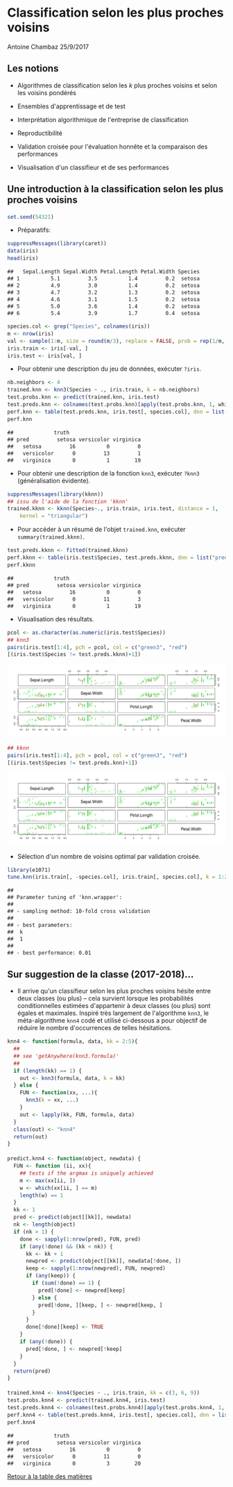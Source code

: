 Classification selon les plus proches voisins
================
Antoine Chambaz
25/9/2017

Les notions
-----------

-   Algorithmes de classification selon les *k* plus proches voisins et selon les voisins pondérés

-   Ensembles d'apprentissage et de test

-   Interprétation algorithmique de l'entreprise de classification

-   Reproductibilité

-   Validation croisée pour l'évaluation honnête et la comparaison des performances

-   Visualisation d'un classifieur et de ses performances

Une introduction à la classification selon les plus proches voisins
-------------------------------------------------------------------

``` r
set.seed(54321)
```

-   Préparatifs:

``` r
suppressMessages(library(caret))
data(iris)
head(iris)
```

    ##   Sepal.Length Sepal.Width Petal.Length Petal.Width Species
    ## 1          5.1         3.5          1.4         0.2  setosa
    ## 2          4.9         3.0          1.4         0.2  setosa
    ## 3          4.7         3.2          1.3         0.2  setosa
    ## 4          4.6         3.1          1.5         0.2  setosa
    ## 5          5.0         3.6          1.4         0.2  setosa
    ## 6          5.4         3.9          1.7         0.4  setosa

``` r
species.col <- grep("Species", colnames(iris))
m <- nrow(iris)
val <- sample(1:m, size = round(m/3), replace = FALSE, prob = rep(1/m, m)) 
iris.train <- iris[-val, ]
iris.test <- iris[val, ]
```

-   Pour obtenir une description du jeu de données, exécuter `?iris`.

``` r
nb.neighbors <- 4
trained.knn <- knn3(Species ~ ., iris.train, k = nb.neighbors)
test.probs.knn <- predict(trained.knn, iris.test)
test.preds.knn <- colnames(test.probs.knn)[apply(test.probs.knn, 1, which.max)]
perf.knn <- table(test.preds.knn, iris.test[, species.col], dnn = list("pred", "truth"))
perf.knn
```

    ##             truth
    ## pred         setosa versicolor virginica
    ##   setosa         16          0         0
    ##   versicolor      0         13         1
    ##   virginica       0          1        19

-   Pour obtenir une description de la fonction `knn3`, exécuter `?knn3` (généralisation évidente).

``` r
suppressMessages(library(kknn))
## issu de l'aide de la fonction 'kknn'
trained.kknn <- kknn(Species~., iris.train, iris.test, distance = 1,
    kernel = "triangular")
```

-   Pour accéder à un résumé de l'objet `trained.knn`, exécuter `summary(trained.kknn)`.

``` r
test.preds.kknn <- fitted(trained.kknn)
perf.kknn <- table(iris.test$Species, test.preds.kknn, dnn = list("pred", "truth"))
perf.kknn
```

    ##             truth
    ## pred         setosa versicolor virginica
    ##   setosa         16          0         0
    ##   versicolor      0         11         3
    ##   virginica       0          1        19

-   Visualisation des résultats.

``` r
pcol <- as.character(as.numeric(iris.test$Species))
## knn3
pairs(iris.test[1:4], pch = pcol, col = c("green3", "red")
[(iris.test$Species != test.preds.kknn)+1])
```

![](img/visualisation-1.png)

``` r
## kknn
pairs(iris.test[1:4], pch = pcol, col = c("green3", "red")
[(iris.test$Species != test.preds.knn)+1])
```

![](img/visualisation-2.png)

-   Sélection d'un nombre de voisins optimal par validation croisée.

``` r
library(e1071)
tune.knn(iris.train[, -species.col], iris.train[, species.col], k = 1:20)
```

    ## 
    ## Parameter tuning of 'knn.wrapper':
    ## 
    ## - sampling method: 10-fold cross validation 
    ## 
    ## - best parameters:
    ##  k
    ##  1
    ## 
    ## - best performance: 0.01

Sur suggestion de la classe (2017-2018)…
----------------------------------------

-   Il arrive qu'un classifieur selon les plus proches voisins hésite entre deux classes (ou plus) – cela survient lorsque les probabilités conditionnelles estimées d'appartenir à deux classes (ou plus) sont égales et maximales. Inspiré très largement de l'algorithme `knn3`, le méta-algorithme `knn4` codé et utilisé ci-dessous a pour objectif de réduire le nombre d'occurrences de telles hésitations.

``` r
knn4 <- function(formula, data, kk = 2:5){
  ##
  ## see 'getAnywhere(knn3.formula)'
  ##
  if (length(kk) == 1) {
    out <- knn3(formula, data, k = kk)
  } else {
    FUN <- function(xx, ...){
      knn3(k = xx, ...)
    }
    out <- lapply(kk, FUN, formula, data)
  }
  class(out) <- "knn4"
  return(out)
}

predict.knn4 <- function(object, newdata) {
  FUN <- function (ii, xx){
    ## tests if the argmax is uniquely achieved
    m <- max(xx[ii, ])
    w <- which(xx[ii, ] == m)
    length(w) == 1
  }
  kk <- 1
  pred <- predict(object[[kk]], newdata)
  nk <- length(object)
  if (nk > 1) {
    done <- sapply(1:nrow(pred), FUN, pred)
    if (any(!done) && (kk < nk)) {
      kk <- kk + 1
      newpred <- predict(object[[kk]], newdata[!done, ])
      keep <- sapply(1:nrow(newpred), FUN, newpred)
      if (any(keep)) {
        if (sum(!done) == 1) {
          pred[!done] <- newpred[keep]
        } else {
          pred[!done, ][keep, ] <- newpred[keep, ]
        }
      }
      done[!done][keep] <- TRUE
    }
    if (any(!done)) {
      pred[!done, ] <- newpred[!keep]
    }
  }
  return(pred)
}

trained.knn4 <- knn4(Species ~ ., iris.train, kk = c(3, 6, 9))
test.probs.knn4 <- predict(trained.knn4, iris.test)
test.preds.knn4 <- colnames(test.probs.knn4)[apply(test.probs.knn4, 1, which.max)]
perf.knn4 <- table(test.preds.knn4, iris.test[, species.col], dnn = list("pred", "truth"))
perf.knn4
```

    ##             truth
    ## pred         setosa versicolor virginica
    ##   setosa         16          0         0
    ##   versicolor      0         11         0
    ##   virginica       0          3        20

[Retour à la table des matières](https://github.com/achambaz/laviemodedemploi#liens)
